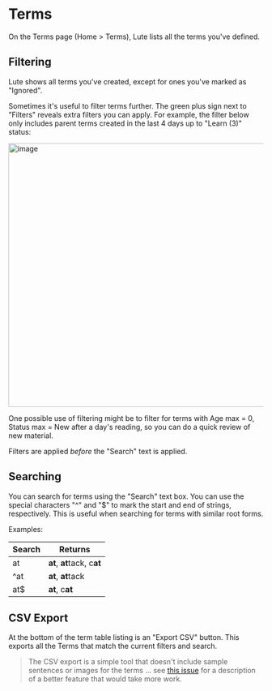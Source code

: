 # Terms

On the Terms page (Home > Terms), Lute lists all the terms you've defined.

## Filtering

Lute shows all terms you've created, except for ones you've marked as "Ignored".

Sometimes it's useful to filter terms further.  The green plus sign next to "Filters" reveals extra filters you can apply.  For example, the filter below only includes parent terms created in the last 4 days up to "Learn (3)" status:

<img width="520" alt="image" src="https://github.com/jzohrab/lute/assets/1637133/8b13a391-7664-4373-9a45-d318859455bb">

One possible use of filtering might be to filter for terms with Age max = 0, Status max = New after a day's reading, so you can do a quick review of new material.

Filters are applied _before_ the "Search" text is applied.

## Searching

You can search for terms using the "Search" text box.  You can use the special characters "^" and "$" to mark the start and end of strings, respectively.  This is useful when searching for terms with similar root forms.

Examples:

| Search | Returns |
| --- | --- |
| at | **at**, **at**tack, c**at** |
| ^at | **at**, **at**tack |
| at$ | **at**, c**at** |

## CSV Export

At the bottom of the term table listing is an "Export CSV" button.  This exports all the Terms that match the current filters and search.

> The CSV export is a simple tool that doesn't include sample sentences or images for the terms ... see [this issue](https://github.com/jzohrab/lute-v3/issues/3) for a description of a better feature that would take more work.